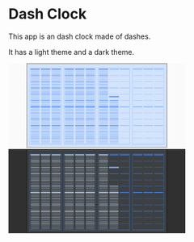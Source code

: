 # Dash Clock

This app is an dash clock made of dashes.

It has a light theme and a dark theme.

<img src='dash_light.png' width='350'>

<img src='dash_dark.png' width='350'>
